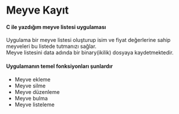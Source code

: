 # Meyve Kayıt

#### C ile yazdığım meyve listesi uygulaması

Uygulama bir meyve listesi oluşturup isim ve fiyat değerlerine sahip meyveleri bu listede tutmanızı sağlar. \
Meyve listesini data adında bir binary(ikilik) dosyaya kaydetmektedir.


#### Uygulamanın temel fonksiyonları şunlardır
- Meyve ekleme
- Meyve silme
- Meyve düzenleme
- Meyve bulma
- Meyve listeleme
